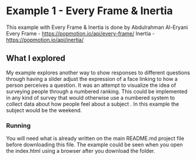 # Example 1 - Every Frame & Inertia
This example with Every Frame & Inertia is done by Abdulrahman Al-Eryani
Every Frame - https://popmotion.io/api/every-frame/ 
Inertia - https://popmotion.io/api/inertia/ 

## What I explored
My example explores another way to show responses to different questions through having a slider adjust the expression of a face linking to how a person perceives a question. It was an attempt to visualize the idea of surveying people through a numbered ranking. This could be implemented in any kind of survey that would otherwise use a numbered system to collect data about how people feel about a subject . In this example the subject would be the weekend.

### Running
You will need what is already written on the main README.md project file before downloading this file. The example could be seen when you open the index.html using a browser after you download the folder.

